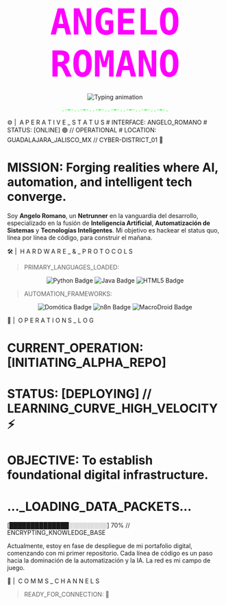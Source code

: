 <p align="center">
<h1 align="center">
<!-- Main title with a strong cyberpunk color. GitHub sometimes allows this inline style for H1. -->
<code style="color:#FF00FF; font-weight:bold; font-family:'Fira Code', monospace; font-size:3em;">ANGELO ROMANO</code>
</h1>

<!-- Glitchy typing animation with varied colors and prompts - CORRECTED URL -->

<p align="center">
<img src="https://www.google.com/search?q=https://readme-typing-svg.demolab.com%3Ffont%3DFira%2BCode%26pause%3D1000%26color%3D00FF00%26center%3Dtrue%26vCenter%3Dtrue%26width%3D600%26lines%3D>_INITIATING_SEQUENCE...;&pause=500&color=FF00FF&lines=>>_NETRUNNER_PROTOCOLS_ONLINE...;&pause=750&color=00FFFF&lines=>>>_BUILDING_THE_FUTURE_FROM_GDL...;&pause=1000&color=FFD500&lines=>>>>_SYSTEMS_ARE_GO%21" alt="Typing animation" />
</p>
</p>

<p align="center"> <!-- ASCII art separator for a more aggressive look. Color via inline style is often stripped by GitHub, but the ASCII art itself provides the visual. --> <code style="color:#00FF00;">.-=-..-=-..-=-..-=-..-=-..-=-..-=-.</code> </p>
⚙️ |  A P E R A T I V E _ S T A T U S
# INTERFACE: ANGELO_ROMANO
# STATUS: [ONLINE] 🟢 // OPERATIONAL
# LOCATION: GUADALAJARA_JALISCO_MX // CYBER-DISTRICT_01 🌃

# MISSION: Forging realities where AI, automation, and intelligent tech converge.

<p>
Soy <b>Angelo Romano</b>, un <b>Netrunner</b> en la vanguardia del desarrollo, especializado en la fusión de <b>Inteligencia Artificial</b>, <b>Automatización de Sistemas</b> y <b>Tecnologías Inteligentes</b>. Mi objetivo es hackear el status quo, línea por línea de código, para construir el mañana.
</p>

🛠️ |  H A R D W A R E _ & _ P R O T O C O L S
> PRIMARY_LANGUAGES_LOADED:

<div align="center">
<!-- Vibrant badges for key languages - CORRECTED URLs -->
<img src="https://www.google.com/search?q=https://img.shields.io/badge/Python-3776AB%3Fstyle%3Dfor-the-badge%26logo%3Dpython%26logoColor%3DFFDE57%26color%3D2E8B57" alt="Python Badge">
<img src="https://www.google.com/search?q=https://img.shields.io/badge/Java-007396%3Fstyle%3Dfor-the-badge%26logo%3Djava%26logoColor%3DFFFFFF%26color%3DFF4500" alt="Java Badge">
<img src="https://www.google.com/search?q=https://img.shields.io/badge/HTML5-E34F26%3Fstyle%3Dfor-the-badge%26logo%3Dhtml5%26logoColor%3DFFFFFF%26color%3DDA70D6" alt="HTML5 Badge">
<!-- Add other languages if relevant -->
</div>

> AUTOMATION_FRAMEWORKS:

<div align="center">
<!-- Cyberpunk-themed badges for automation tools - CORRECTED URLs -->
<img src="https://www.google.com/search?q=https://img.shields.io/badge/Dom%25C3%25B3tica-2196F3%3Fstyle%3Dfor-the-badge%26logoColor%3DFFFFFF%26color%3D1E90FF" alt="Domótica Badge">
<img src="https://www.google.com/search?q=https://img.shields.io/badge/n8n-4A148C%3Fstyle%3Dfor-the-badge%26logoColor%3DFFFFFF%26color%3D8A2BE2" alt="n8n Badge">
<img src="https://www.google.com/search?q=https://img.shields.io/badge/MacroDroid-FF8C00%3Fstyle%3Dfor-the-badge%26logoColor%3DFFFFFF%26color%3DFFD700" alt="MacroDroid Badge">
</div>

🧪 |  O P E R A T I O N S _ L O G
# CURRENT_OPERATION: [INITIATING_ALPHA_REPO]
# STATUS: [DEPLOYING] // LEARNING_CURVE_HIGH_VELOCITY ⚡
# OBJECTIVE: To establish foundational digital infrastructure.

# ..._LOADING_DATA_PACKETS...
[██████████████░░░░░░░░░] 70% // ENCRYPTING_KNOWLEDGE_BASE

<p>
Actualmente, estoy en fase de despliegue de mi portafolio digital, comenzando con mi primer repositorio. Cada línea de código es un paso hacia la dominación de la automatización y la IA. La red es mi campo de juego.
</p>

📡 |  C O M M S _ C H A N N E L S
> READY_FOR_CONNECTION: 💬
